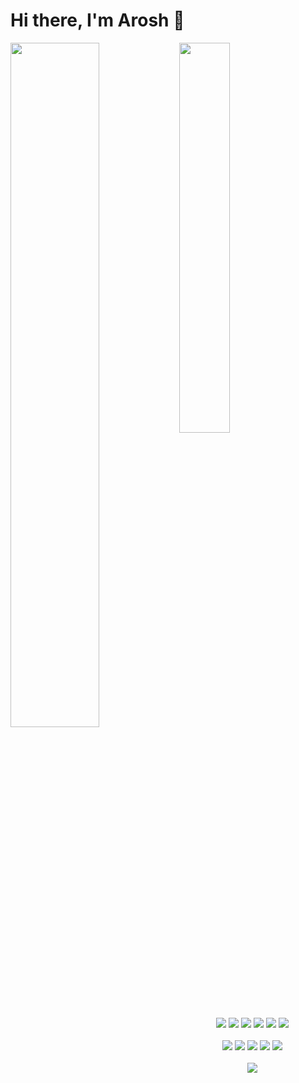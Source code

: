 # Hi there, I'm Arosh 👋

<img align="left" width="53%" src="https://github-readme-stats.vercel.app/api?username=ShanArosh&hide=stars&count_private=true&show_icons=true&theme=radical" />
<img  width="40%" src="https://github-readme-stats.vercel.app/api/top-langs/?username=ShanArosh&layout=compact&exclude_repo=Linux-to-Windows-with-QEMU"/>
<br/>
<div align="center">
<img src="https://img.shields.io/badge/javascript-%23323330.svg?style=for-the-badge&logo=javascript&logoColor=%23F7DF1E" />
<img src="https://img.shields.io/badge/python-3670A0?style=for-the-badge&logo=python&logoColor=ffdd54" />
<img src="https://img.shields.io/badge/Solidity-%23363636.svg?style=for-the-badge&logo=solidity&logoColor=white" />
<img src="https://img.shields.io/badge/php-%23777BB4.svg?style=for-the-badge&logo=php&logoColor=white" />
<img src="https://img.shields.io/badge/html5-%23E34F26.svg?style=for-the-badge&logo=html5&logoColor=white" />
<img src="https://img.shields.io/badge/css3-%231572B6.svg?style=for-the-badge&logo=css3&logoColor=white" />
</div>
<br/>
<div align="center">
<img src="https://img.shields.io/badge/node.js-6DA55F?style=for-the-badge&logo=node.js&logoColor=white" />
<img src="https://img.shields.io/badge/express.js-%23404d59.svg?style=for-the-badge&logo=express&logoColor=%2361DAFB" />
<img src="https://img.shields.io/badge/Next-black?style=for-the-badge&logo=next.js&logoColor=white" />
<img src="https://img.shields.io/badge/react-%2320232a.svg?style=for-the-badge&logo=react&logoColor=%2361DAFB" />
<img src="https://img.shields.io/badge/yarn-%232C8EBB.svg?style=for-the-badge&logo=yarn&logoColor=white" />
</div>
<br/>
<div align="center">
<img src="https://img.shields.io/badge/Kali-268BEE?style=for-the-badge&logo=kalilinux&logoColor=white" />
</div>
